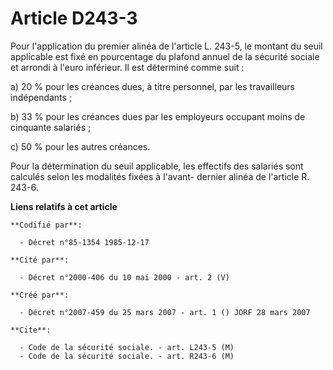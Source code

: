 # Article D243-3

Pour l'application du premier alinéa de l'article L. 243-5, le montant du seuil applicable est fixé en pourcentage du plafond
annuel de la sécurité sociale et arrondi à l'euro inférieur. Il est déterminé comme suit :

a) 20 % pour les créances dues, à titre personnel, par les travailleurs indépendants ;

b) 33 % pour les créances dues par les employeurs occupant moins de cinquante salariés ;

c) 50 % pour les autres créances.

Pour la détermination du seuil applicable, les effectifs des salariés sont calculés selon les modalités fixées à l'avant-
dernier alinéa de l'article R. 243-6.

**Liens relatifs à cet article**

	**Codifié par**:

	  - Décret n°85-1354 1985-12-17

	**Cité par**:

	  - Décret n°2000-406 du 10 mai 2000 - art. 2 (V)

	**Créé par**:

	  - Décret n°2007-459 du 25 mars 2007 - art. 1 () JORF 28 mars 2007

	**Cite**:

	  - Code de la sécurité sociale. - art. L243-5 (M)
	  - Code de la sécurité sociale. - art. R243-6 (M)

